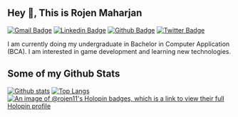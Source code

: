 ## Hey 👋, This is Rojen Maharjan
[![Gmail Badge](https://img.shields.io/badge/-maharjan.rojen11@gmail.com-c14438?style=flat&logo=Gmail&logoColor=white&link=mailto:maharjan.rojen11@gmail.com)](mailto:maharjan.rojen11@gmail.com) 
[![Linkedin Badge](https://img.shields.io/badge/-rojen11-0072b1?style=flat&logo=Linkedin&logoColor=white&link=https://www.linkedin.com/in/rojen11/)](https://www.linkedin.com/in/rojen11/) [![Github Badge](https://img.shields.io/badge/-rojen11-grey?style=flat&logo=github&logoColor=white&link=https://github.com/rojen11/)](https://www.github.com/rojen11/) [![Twitter Badge](https://img.shields.io/badge/-11rojen11-00acee?style=flat&logo=twitter&logoColor=white&link=https://twitter.com/11rojen11/)](https://www.twitter.com/11rojen11/) <p align='left'>I am currently doing my undergraduate in Bachelor in Computer Application (BCA). I am interested in game development and learning new technologies.</p>
## Some of my Github Stats

[![Github stats](https://github-readme-stats.vercel.app/api?username=rojen11&show_icons=true&include_all_commits=true)](https://github.com/rojen11/github-readme-stats)
[![Top Langs](https://github-readme-stats.vercel.app/api/top-langs/?username=rojen11&layout=compact)](https://github.com/rojen11/github-readme-stats)
[![An image of @rojen11's Holopin badges, which is a link to view their full Holopin profile](https://holopin.me/rojen11)](https://holopin.io/@rojen11)
